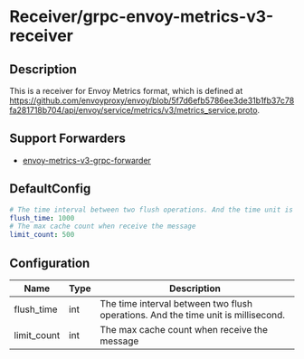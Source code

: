 # Receiver/grpc-envoy-metrics-v3-receiver
## Description
This is a receiver for Envoy Metrics format, which is defined at https://github.com/envoyproxy/envoy/blob/5f7d6efb5786ee3de31b1fb37c78fa281718b704/api/envoy/service/metrics/v3/metrics_service.proto.
## Support Forwarders
 - [envoy-metrics-v3-grpc-forwarder](forwarder_envoy-metrics-v3-grpc-forwarder.md)
## DefaultConfig
```yaml
# The time interval between two flush operations. And the time unit is millisecond.
flush_time: 1000
# The max cache count when receive the message
limit_count: 500
```
## Configuration
|Name|Type|Description|
|----|----|-----------|
| flush_time | int | The time interval between two flush operations. And the time unit is millisecond. |
| limit_count | int | The max cache count when receive the message |


